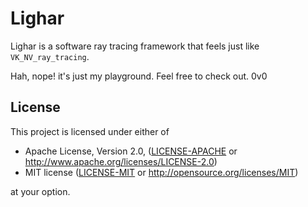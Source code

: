 # Lighar

Lighar is a software ray tracing framework that feels just like `VK_NV_ray_tracing`.

Hah, nope! it's just my playground. Feel free to check out. 0v0

## License

This project is licensed under either of

* Apache License, Version 2.0, ([LICENSE-APACHE](LICENSE-APACHE) or http://www.apache.org/licenses/LICENSE-2.0)
* MIT license ([LICENSE-MIT](LICENSE-MIT) or http://opensource.org/licenses/MIT)

at your option.
